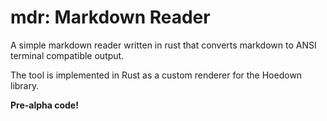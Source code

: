 # mdr: Markdown Reader

A simple markdown reader written in rust that converts markdown to ANSI
terminal compatible output.

The tool is implemented in Rust as a custom renderer for the Hoedown library.

**Pre-alpha code!**
